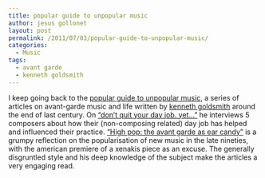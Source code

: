 ```yaml
---
title: popular guide to unpopular music
author: jesus gollonet
layout: post
permalink: /2011/07/03/popular-guide-to-unpopular-music/
categories:
  - Music
tags:
  - avant garde
  - kenneth goldsmith
---
```

I keep going back to the [popular guide to unpopular music][1], a series of articles on avant-garde music and life written by [kenneth goldsmith][2] around the end of last century. On [&#8220;don&#8217;t quit your day job. yet&#8230;&#8221;]() he interviews 5 composers about how their (non-composing related) day job has helped and influenced their practice. [&#8220;High pop: the avant garde as ear candy&#8221;][3] is a grumpy reflection on the popularisation of new music in the late nineties, with the american premiere of a xenakis piece as an excuse. The generally disgruntled style and his deep knowledge of the subject make the articles a very engaging read.

 [1]: http://www.wfmu.org/~kennyg/popular.html
 [2]: http://wfmu.org/~kennyg/
 [3]: http://www.wfmu.org/~kennyg/popular/articles/xenakis.html